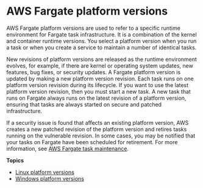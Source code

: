 # AWS Fargate platform versions<a name="platform_versions"></a>

AWS Fargate platform versions are used to refer to a specific runtime environment for Fargate task infrastructure\. It is a combination of the kernel and container runtime versions\. You select a platform version when you run a task or when you create a service to maintain a number of identical tasks\.

New revisions of platform versions are released as the runtime environment evolves, for example, if there are kernel or operating system updates, new features, bug fixes, or security updates\. A Fargate platform version is updated by making a new platform version revision\. Each task runs on one platform version revision during its lifecycle\. If you want to use the latest platform version revision, then you must start a new task\. A new task that runs on Fargate always runs on the latest revision of a platform version, ensuring that tasks are always started on secure and patched infrastructure\.

If a security issue is found that affects an existing platform version, AWS creates a new patched revision of the platform version and retires tasks running on the vulnerable revision\. In some cases, you may be notified that your tasks on Fargate have been scheduled for retirement\. For more information, see [AWS Fargate task maintenance](task-maintenance.md)\.

**Topics**
+ [Linux platform versions](platform-linux-fargate.md)
+ [Windows platform versions](platform-windows-fargate.md)